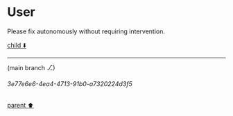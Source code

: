 # User

Please fix autonomously without requiring intervention.

[child ⬇️](#3e77e6e6-4ea4-4713-91b0-a7320224d3f5)

---

(main branch ⎇)
###### 3e77e6e6-4ea4-4713-91b0-a7320224d3f5
[parent ⬆️](#aaa25fab-feb2-46aa-b1da-1611f018e7e2)

